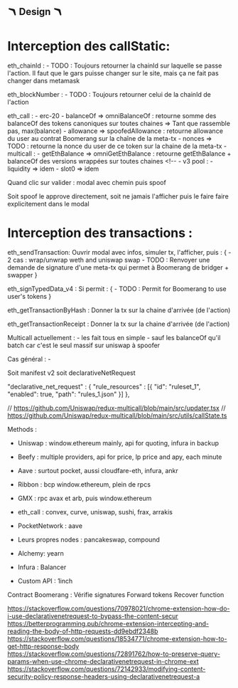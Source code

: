 ## 🪃 Design 🪃

# Interception des callStatic:

eth_chainId :
    - TODO : Toujours retourner la chainId sur laquelle se passe l'action. Il faut que le gars puisse changer sur le site, mais ça ne fait pas changer dans metamask

eth_blockNumber :
    - TODO : Toujours retourner celui de la chainId de l'action

eth_call :
    - erc-20
        - balanceOf => omniBalanceOf : retourne somme des balanceOf des tokens canoniques sur toutes chaines
        => Tant que rassemble pas, max(balance)
        - allowance => spoofedAllowance : retourne allowance du user au contrat Boomerang sur la chaîne de la meta-tx
        - nonces => TODO : retourne la nonce du user de ce token sur la chaine de la meta-tx
    - multicall :
        - getEthBalance => omniGetEthBalance : retourne getEthBalance + balanceOf des versions wrappées sur toutes chaines
    <!-- - Quoter :
        - Rien à changer. Il prend l'amount permis par le balanceOf spoofé, et le modal affichera les tarifs -->
    <!-- - Chainlink gas price feed :
        - latestAnswer idem -->
    <!-- - v3 pool :
        - liquidity => idem
        - slot0 => idem

Quand clic sur valider : modal avec chemin puis spoof

Soit spoof le approve directement, soit ne jamais l'afficher puis le faire faire explicitement dans le modal

# Interception des transactions :

eth_sendTransaction:
    Ouvrir modal avec infos, simuler tx, l'afficher, puis : {
        - 2 cas : wrap/unwrap weth and uniswap swap
        - TODO : Renvoyer une demande de signature d'une meta-tx qui permet à Boomerang de bridger + swapper
    }

eth_signTypedData_v4 :
    Si permit : {
        - TODO : Permit for Boomerang to use user's tokens
    }

<!-- eth_estimateGas : -->
<!-- eth_accounts : -->

eth_getTransactionByHash : Donner la tx sur la chaine d'arrivée (de l'action)

eth_getTransactionReceipt : Donner la tx sur la chaine d'arrivée (de l'action)




Multicall actuellement :
    - les fait tous en simple
    - sauf les balanceOf qu'il batch car c'est le seul massif sur uniswap à spoofer

Cas général :
    - 



Soit manifest v2 soit declarativeNetRequest



  "declarative_net_request" : {
    "rule_resources" : [{
      "id": "ruleset_1",
      "enabled": true,
      "path": "rules_1.json"
    }]
  },


// https://github.com/Uniswap/redux-multicall/blob/main/src/updater.tsx
// https://github.com/Uniswap/redux-multicall/blob/main/src/utils/callState.ts





Methods :
- Uniswap : window.ethereum mainly, api for quoting, infura in backup
- Beefy : multiple providers, api for price, lp price and apy, each minute
- Aave : surtout pocket, aussi cloudfare-eth, infura, ankr
- Ribbon : bcp window.ethereum, plein de rpcs
- GMX : rpc avax et arb, puis window.ethereum



- eth_call : convex, curve, uniswap, sushi, frax, arrakis
- PocketNetwork : aave
- Leurs propres nodes : pancakeswap, compound 
- Alchemy: yearn
- Infura : Balancer
- Custom API : 1inch



Contract Boomerang :
Vérifie signatures
Forward tokens
Recover function















https://stackoverflow.com/questions/70978021/chrome-extension-how-do-i-use-declarativenetrequest-to-bypass-the-content-secur
https://betterprogramming.pub/chrome-extension-intercepting-and-reading-the-body-of-http-requests-dd9ebdf2348b
https://stackoverflow.com/questions/18534771/chrome-extension-how-to-get-http-response-body
https://stackoverflow.com/questions/72891762/how-to-preserve-query-params-when-use-chrome-declarativenetrequest-in-chrome-ext
https://stackoverflow.com/questions/72142933/modifying-content-security-policy-response-headers-using-declarativenetrequest-a

